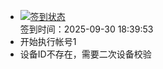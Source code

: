 - [![签到状态](https://github.com/womade/Cloud189-Actions/actions/workflows/main.yml/badge.svg?branch=main)](https://github.com/womade/Cloud189-Actions/actions/workflows/main.yml) <br> 签到时间：2025-09-30 18:39:53
- 开始执行帐号1
- 设备ID不存在，需要二次设备校验
